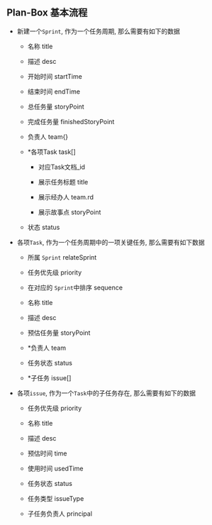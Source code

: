 ## Plan-Box 基本流程

+ 新建一个`Sprint`, 作为一个任务周期, 那么需要有如下的数据

  + 名称 title

  + 描述 desc

  + 开始时间 startTime

  + 结束时间 endTime

  + 总任务量 storyPoint

  + 完成任务量 finishedStoryPoint

  + 负责人 team{}

  + *各项Task task[]

    + 对应Task文档_id

    + 展示任务标题 title

    + 展示经办人 team.rd

    + 展示故事点 storyPoint
  
  + 状态 status

+ 各项`Task`, 作为一个任务周期中的一项关键任务, 那么需要有如下数据

  + 所属 `Sprint` relateSprint

  + 任务优先级 priority

  + 在对应的 `Sprint`中排序 sequence

  + 名称 title

  + 描述 desc

  + 预估任务量 storyPoint

  + *负责人 team

  + 任务状态 status

  + *子任务 issue[]

+ 各项`issue`, 作为一个`Task`中的子任务存在, 那么需要有如下的数据

  + 任务优先级 priority

  + 名称 title

  + 描述 desc

  + 预估时间 time

  + 使用时间 usedTime

  + 任务状态 status

  + 任务类型 issueType

  + 子任务负责人 principal

